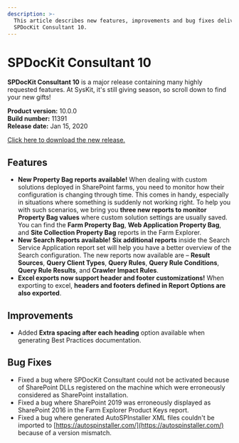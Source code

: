 ```yaml
---
description: >-
  This article describes new features, improvements and bug fixes delivered in
  SPDocKit Consultant 10.
---
```


# SPDocKit Consultant 10

**SPDocKit Consultant 10** is a major release containing many highly requested features. At SysKit, it's still giving season, so scroll down to find your new gifts!

**Product version:** 10.0.0   
**Build number:** 11391   
**Release date:** Jan 15, 2020

[Click here to download the new release.](https://www.syskit.com/products/spdockit/download/)

## Features

* **New Property Bag reports available!** When dealing with custom solutions deployed in SharePoint farms, you need to monitor how their configuration is changing through time. This comes in handy, especially in situations where something is suddenly not working right. To help you with such scenarios, we bring you **three new reports to monitor Property Bag values** where custom solution settings are usually saved. You can find the **Farm Property Bag**, **Web Application Property Bag**, and **Site Collection Property Bag** reports in the Farm Explorer. 
* **New Search Reports available!** **Six additional reports** inside the Search Service Application report set will help you have a better overview of the Search configuration. The new reports now available are – **Result Sources**, **Query Client Types**, **Query Rules**, **Query Rule Conditions**, **Query Rule Results**, and **Crawler Impact Rules**.    
* **Excel exports now support header and footer customizations!**  When exporting to excel, **headers and footers defined in Report Options are also exported**.  

## Improvements

* Added **Extra spacing after each heading** option available when generating Best Practices documentation. 

## Bug Fixes

* Fixed a bug where SPDocKit Consultant could not be activated because of SharePoint DLLs registered on the machine which were erroneously considered as SharePoint installation.  
* Fixed a bug where SharePoint 2019 was erroneously displayed as SharePoint 2016 in the Farm Explorer Product Keys report. 
* Fixed a bug where generated AutoSPInstaller XML files couldn't be imported to [https://autospinstaller.com/](https://autospinstaller.com/) because of a version mismatch.  

